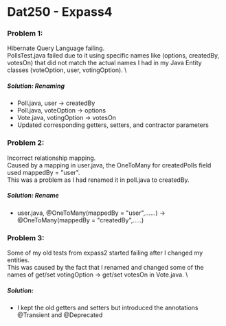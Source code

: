 # Dat250 - Expass4

### Problem 1:
Hibernate Query Language failing. \
PollsTest.java failed due to it using specific names like (options, createdBy, votesOn) that did not match the actual names I had in my Java Entity classes (voteOption, user, votingOption). \
##### Solution: Renaming
 - Poll.java, user -> createdBy
 - Poll.java, voteOption -> options
 - Vote.java, votingOption -> votesOn
 - Updated corresponding getters, setters, and contractor parameters

### Problem 2:
Incorrect relationship mapping. \
Caused by a mapping in user.java, the OneToMany for createdPolls field used mappedBy = "user". \
This was a problem as I had renamed it in poll.java to createdBy.

##### Solution: Rename
 - user.java, @OneToMany(mappedBy = "user",......) -> @OneToMany(mappedBy = "createdBy",.....)

### Problem 3:
Some of my old tests from expass2 started failing after I changed my entities. \
This was caused by the fact that I renamed and changed some of the names of get/set votingOption -> get/set votesOn in Vote.java. \

##### Solution:
 - I kept the old getters and setters but introduced the annotations @Transient and @Deprecated 